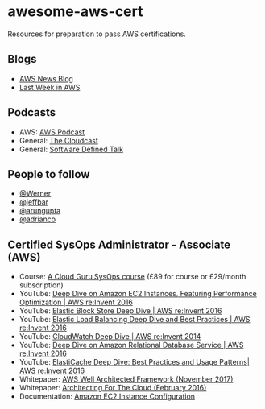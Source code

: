 # awesome-aws-cert
Resources for preparation to pass AWS certifications. 

## Blogs
- [AWS News Blog](https://aws.amazon.com/blogs/aws/)
- [Last Week in AWS](https://lastweekinaws.com/)

## Podcasts
- AWS: [AWS Podcast](https://itunes.apple.com/gb/podcast/aws-podcast/id1122785133?mt=2)
- General: [The Cloudcast](http://www.thecloudcast.net/)
- General: [Software Defined Talk](http://www.softwaredefinedtalk.com/)

## People to follow
- [@Werner](https://twitter.com/Werner)
- [@jeffbar](https://twitter.com/jeffbarr)
- [@arungupta](https://twitter.com/arungupta)
- [@adrianco](https://twitter.com/adrianco)


## Certified SysOps Administrator - Associate (AWS)
- Course: [A Cloud Guru SysOps course](https://acloud.guru/course/aws-certified-sysops-administrator-associate) (£89 for course or £29/month subscription)
- YouTube: [Deep Dive on Amazon EC2 Instances, Featuring Performance Optimization | AWS re:Invent 2016](https://www.youtube.com/watch?v=agQMFIWr2h4)
- YouTube: [Elastic Block Store Deep Dive | AWS re:Invent 2016](https://www.youtube.com/watch?v=1AHmTmCkdp8)
- YouTube: [Elastic Load Balancing Deep Dive and Best Practices | AWS re:Invent 2016](https://www.youtube.com/watch?v=qy7zNaDTYGQ)
- YouTube: [CloudWatch Deep Dive | AWS re:Invent 2014](https://www.youtube.com/watch?v=pTzv-i1uvvE)
- YouTube: [Deep Dive on Amazon Relational Database Service | AWS re:Invent 2016](https://www.youtube.com/watch?v=pPLPzPYY5uU)
- YouTube: [ElastiCache Deep Dive: Best Practices and Usage Patterns| AWS re:Invent 2016](https://www.youtube.com/watch?v=e9sN15a7utI)
- Whitepaper: [AWS Well Architected Framework (November 2017)](https://d0.awsstatic.com/whitepapers/architecture/AWS_Well-Architected_Framework.pdf)
- Whitepaper: [Architecting For The Cloud (February 2016)](https://d0.awsstatic.com/whitepapers/AWS_Cloud_Best_Practices.pdf)
- Documentation: [Amazon EC2 Instance Configuration](http://docs.aws.amazon.com/AWSEC2/latest/UserGuide/concepts.html)